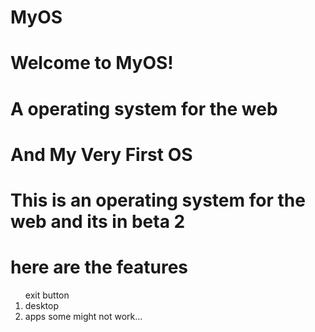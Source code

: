 # MyOS
<h1>Welcome to MyOS!</h1>
<h1>A operating system for the web</h1>
<h1>And My Very First OS</h1>
<h1>This is an operating system for the web and its in beta 2</h1>
<h1>here are the features</h1>  
<ol>
<l1>exit button</l1>
<li>desktop</li>
<li>apps some might not work...</li>
</ol>

